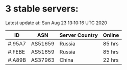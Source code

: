 # 3 stable servers:

Latest update at: Sun Aug 23 13:10:16 UTC 2020

| ID | ASN | Server Country | Online |
| -- | --- | -------------- | ------ |
| #.95A7 | AS51659 | Russia | 85 hrs |
| #.FEBE | AS51659 | Russia | 85 hrs |
| #.A89B | AS37963 | China | 22 hrs |

